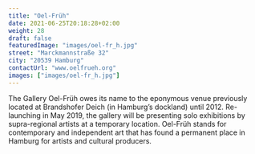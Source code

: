 ```yaml
---
title: "Oel-Früh"
date: 2021-06-25T20:18:28+02:00
weight: 28
draft: false
featuredImage: "images/oel-fr_h.jpg"
street: "Marckmannstraße 32"
city: "20539 Hamburg"
contactUrl: "www.oelfrueh.org"
images: ["images/oel-fr_h.jpg"]
---
```


The Gallery Oel-Früh owes its name to the eponymous venue previously
located at Brandshofer Deich (in Hamburg’s dockland) until 2012.
Re-launching in May 2019, the gallery will be presenting solo exhibitions
by supra-regional artists at a temporary location. Oel-Früh stands for
contemporary and independent art that has found a permanent place in
Hamburg for artists and cultural producers.

